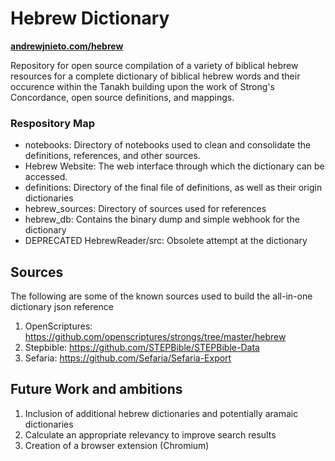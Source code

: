 # Hebrew Dictionary

**[andrewjnieto.com/hebrew](andrewjnieto.com/hebrew)**

Repository for open source compilation of a variety of biblical hebrew resources for a complete dictionary of biblical hebrew words and their occurence within the Tanakh building upon the work of Strong's Concordance, open source definitions, and mappings.

### Respository Map
- notebooks: Directory of notebooks used to clean and consolidate the definitions, references, and other sources.
- Hebrew Website: The web interface through which the dictionary can be accessed.
- definitions: Directory of the final file of definitions, as well as their origin dictionaries
- hebrew_sources: Directory of sources used for references
- hebrew_db: Contains the binary dump and simple webhook for the dictionary
- DEPRECATED HebrewReader/src: Obsolete attempt at the dictionary

## Sources
The following are some of the known sources used to build the all-in-one dictionary json reference
1. OpenScriptures: https://github.com/openscriptures/strongs/tree/master/hebrew
2. Stepbible: https://github.com/STEPBible/STEPBible-Data
3. Sefaria: https://github.com/Sefaria/Sefaria-Export

## Future Work and ambitions
1. Inclusion of additional hebrew dictionaries and potentially aramaic dictionaries
2. Calculate an appropriate relevancy to improve search results
3. Creation of a browser extension (Chromium)
